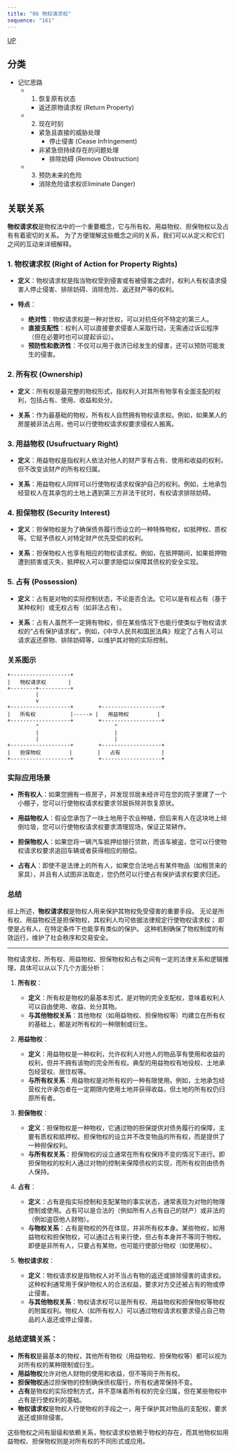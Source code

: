 ```yaml
---
title: "06 物权请求权"
sequence: "161"
---
```


[UP](/law/civil-law-index.html)

## 分类

- 记忆思路
    - 1. 恢复原有状态
        - 返还原物请求权 (Return Property)
    - 2. 现在时刻
        - 紧急且直接的威胁处理
            - 停止侵害 (Cease Infringement)
        - 非紧急但持续存在的问题处理
            - 排除妨碍 (Remove Obstruction)
    - 3. 预防未来的危险
        - 消除危险请求权(Eliminate Danger)

## 关联关系

**物权请求权**是物权法中的一个重要概念，它与所有权、用益物权、担保物权以及占有有着密切的关系。
为了方便理解这些概念之间的关系，我们可以从定义和它们之间的互动来详细解释。

### 1. **物权请求权 (Right of Action for Property Rights)**

- **定义**：物权请求权是指当物权受到侵害或有被侵害之虞时，权利人有权请求侵害人停止侵害、排除妨碍、消除危险、返还财产等的权利。
  
- **特点**：
  - **绝对性**：物权请求权是一种对世权，可以对抗任何不特定的第三人。
  - **直接支配性**：权利人可以直接要求侵害人采取行动，无需通过诉讼程序（但在必要时也可以提起诉讼）。
  - **预防性和救济性**：不仅可以用于救济已经发生的侵害，还可以预防可能发生的侵害。

### 2. **所有权 (Ownership)**

- **定义**：所有权是最完整的物权形式，指权利人对其所有物享有全面支配的权利，包括占有、使用、收益和处分。
  
- **关系**：作为最基础的物权，所有权人自然拥有物权请求权。例如，如果某人的房屋被非法占用，他可以行使物权请求权要求侵权人搬离。

### 3. **用益物权 (Usufructuary Right)**

- **定义**：用益物权是指权利人依法对他人的财产享有占有、使用和收益的权利，但不改变该财产的所有权归属。

- **关系**：用益物权人同样可以行使物权请求权保护自己的权利。例如，土地承包经营权人在其承包的土地上遇到第三方非法干扰时，有权请求排除妨碍。

### 4. **担保物权 (Security Interest)**

- **定义**：担保物权是为了确保债务履行而设立的一种特殊物权，如抵押权、质权等。它赋予债权人对特定财产优先受偿的权利。
  
- **关系**：担保物权人也享有相应的物权请求权。例如，在抵押期间，如果抵押物遭到损害或灭失，抵押权人可以要求赔偿以保障其债权的安全实现。

### 5. **占有 (Possession)**

- **定义**：占有是对物的实际控制状态，不论是否合法。它可以是有权占有（基于某种权利）或无权占有（如非法占有）。
  
- **关系**：占有人虽然不一定拥有物权，但在某些情况下也能行使类似于物权请求权的“占有保护请求权”。例如，《中华人民共和国民法典》规定了占有人可以请求返还原物、排除妨碍等，以维护其对物的实际控制。

### 关系图示

```
+-------------------+
|   物权请求权       |
+--------+----------+
         |
         v
+-------------------+        +-------------------+
|   所有权           |-----> |   用益物权         |
+-------------------+        +-------------------+
         ^                        ^
         |                        |
         |                        |
+-------------------+        +-------------------+
|   担保物权         |        |   占有             |
+-------------------+        +-------------------+
```

### 实际应用场景

- **所有权人**：如果您拥有一栋房子，并发现邻居未经许可在您的院子里建了一个小棚子，您可以行使物权请求权要求邻居拆除并恢复原状。
  
- **用益物权人**：假设您承包了一块土地用于农业种植，但后来有人在这块地上倾倒垃圾，您可以行使物权请求权要求清理现场，保证正常耕作。

- **担保物权人**：如果您将一辆汽车抵押给银行贷款，而该车被盗，您可以行使物权请求权要求追回车辆或者获得相应的赔偿。

- **占有人**：即使不是法律上的所有人，如果您合法地占有某件物品（如租赁来的家具），并且有人试图非法取走，您仍然可以行使占有保护请求权要求归还。

### 总结

综上所述，**物权请求权**是物权人用来保护其物权免受侵害的重要手段。
无论是所有权、用益物权还是担保物权，其权利人均可依据法律规定行使物权请求权；
即使是占有人，在特定条件下也能享有类似的保护。
这种机制确保了物权制度的有效运行，维护了社会秩序和交易安全。


---

物权请求权、所有权、用益物权、担保物权和占有之间有一定的法律关系和逻辑推理，具体可以从以下几个方面分析：

1. **所有权**：
   - **定义**：所有权是物权的最基本形式，是对物的完全支配权，意味着权利人可以自由使用、收益、处分其物。
   - **与其他物权关系**：其他物权（如用益物权、担保物权等）均建立在所有权的基础上，都是对所有权的一种限制或衍生。

2. **用益物权**：
   - **定义**：用益物权是一种权利，允许权利人对他人的物品享有使用和收益的权利，但并不拥有该物的完全所有权。典型的用益物权有地役权、土地承包经营权、居住权等。
   - **与所有权关系**：用益物权是对所有权的一种有限使用。例如，土地承包经营权允许承包者在一定期限内使用土地并获得收益，但土地的所有权仍归原所有者。

3. **担保物权**：
   - **定义**：担保物权是一种物权，它通过物的担保提供对债务履行的保障，主要有质权和抵押权。担保物权的设立并不改变物品的所有权，而是提供了一种担保权利。
   - **与所有权关系**：担保物权的设立通常在所有权保持不变的情况下进行。即担保物权的权利人通过对物的控制来保障债权的实现，而所有权则由债务人保持。

4. **占有**：
   - **定义**：占有是指实际控制和支配某物的事实状态，通常表现为对物的物理控制或使用。占有可以是合法的（例如所有人占有自己的财产）或非法的（例如盗窃他人财物）。
   - **与物权关系**：占有是物权的外在体现，并非所有权本身。某些物权，如用益物权和担保物权，可以通过占有来行使，但占有本身并不等同于物权。即便是非所有人，只要占有某物，也可能行使部分物权（如使用权）。

5. **物权请求权**：
   - **定义**：物权请求权是指物权人对不当占有物的返还或排除侵害的请求权。这种权利通常用于保护物权人的合法权益，要求对方交还被占有的物或停止侵害。
   - **与其他物权关系**：物权请求权可以是所有权、用益物权和担保物权等物权的附属权利。物权人（如所有权人）可以通过物权请求权要求侵占自己物品的人返还或停止侵害。

### 总结逻辑关系：
- **所有权**是最基本的物权，其他所有物权（用益物权、担保物权等）都可以视为对所有权的某种限制或衍生。
- **用益物权**允许对他人财物的使用和收益，但不等同于所有权。
- **担保物权**通过担保物的控制确保债权履行，所有权通常保持不变。
- **占有**是物权的实际控制方式，并不意味着所有权的完全归属，但在某些物权中占有是行使权利的基础。
- **物权请求权**是物权人行使物权的手段之一，用于保护其对物品的支配权，要求返还或排除侵害。

这些物权之间有层级和依赖关系，物权请求权依赖于物权的存在，而其他物权如用益物权、担保物权则是对所有权的不同形式或应用。